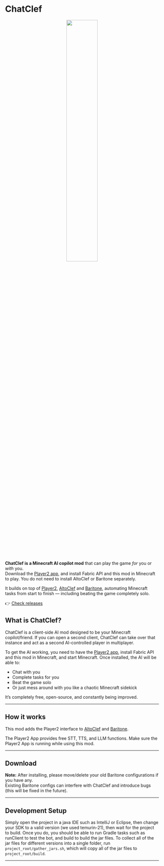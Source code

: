 # ChatClef  
<p align="center">
<img src="https://github.com/user-attachments/assets/52afdd23-3bc9-47c1-9e16-d3b20a6e2e80" width="45%"/>
</p>

**ChatClef is a Minecraft AI copilot mod** that can play the game *for* you or *with* you.  
Download the [Player2 app](https://player2.game/), and install Fabric API and this mod in Minecraft to play. You do not need to install AltoClef or Baritone separately.

It builds on top of [Player2](https://player2.game), [AltoClef](https://github.com/MiranCZ/altoclef) and [Baritone](https://github.com/cabaletta/baritone), automating Minecraft tasks from start to finish — including beating the game completely solo.

👉 [Check releases](https://github.com/elefant-ai/chatclef/releases)

## What is ChatClef?

ChatClef is a client-side AI mod designed to be your Minecraft copilot/friend.
If you can open a second client, ChatClef can take over that instance and act as a second AI-controlled player in multiplayer.

To get the AI working, you need to have the [Player2 app](https://player2.game/), install Fabric API and this mod in Minecraft, and start Minecraft.
Once installed, the AI will be able to:

- Chat with you
- Complete tasks for you
- Beat the game solo
- Or just mess around with you like a chaotic Minecraft sidekick

It’s completely free, open-source, and constantly being improved.

---

## How it works
This mod adds the Player2 interface to [AltoClef](https://github.com/MiranCZ/altoclef) and [Baritone](https://github.com/cabaletta/baritone).

The Player2 App provides free STT, TTS, and LLM functions. Make sure the Player2 App is running while using this mod.

---

## Download

**Note:** After installing, please move/delete your old Baritone configurations if you have any.  
Existing Baritone configs can interfere with ChatClef and introduce bugs (this will be fixed in the future).

---

## Development Setup

Simply open the project in a java IDE such as IntelliJ or Eclipse, then change your SDK to a valid version (we used temurin-21), then wait for the project to build. Once you do, you should be able to run Gradle tasks such as runClient to test the bot, and build to build the jar files. To collect all of the jar files for different versions into a single folder, run `project_root/gather_jars.sh`, which will copy all of the jar files to `project_root/build`.

---


